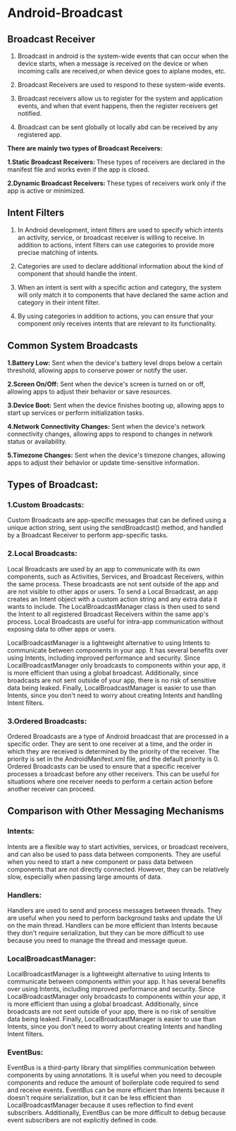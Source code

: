 ﻿# Android-Broadcast

## Broadcast Receiver
 1. Broadcast in android is the system-wide events that can occur when the device starts, when a message is received on the device or when incoming calls are received,or when device goes to aiplane modes, etc.
 
 2. Broadcast Receivers are used to respond to these system-wide events.

 3. Broadcast receivers allow us to register for the system and application events, and when that event happens, then the register receivers get notified.

 4. Broadcast can be sent globally ot locally abd can be received by any registered app.

 <b>There are mainly two types of Broadcast Receivers:</b>

   <b>1.Static Broadcast Receivers: </b>These types of receivers are declared in the manifest file and works even if the app is closed.

   <b>2.Dynamic Broadcast Receivers: </b>These types of receivers work only if the app is active or minimized.

## Intent Filters

 1. In Android development, intent filters are used to specify which intents an activity, service, or broadcast receiver is willing to receive. In addition to actions, intent filters can use categories to provide more precise matching of intents.

 2. Categories are used to declare additional information about the kind of component that should handle the intent. 

 3. When an intent is sent with a specific action and category, the system will only match it to components that have declared the same action and category in their intent filter.

 4. By using categories in addition to actions, you can ensure that your component only receives intents that are relevant to its functionality.
 

## Common System Broadcasts

<b>1.Battery Low:</b> Sent when the device's battery level drops below a certain threshold, allowing apps to conserve power or notify the user.

<b>2.Screen On/Off:</b> Sent when the device's screen is turned on or off, allowing apps to adjust their behavior or save resources.

<b>3.Device Boot:</b> Sent when the device finishes booting up, allowing apps to start up services or perform initialization tasks.

<b>4.Network Connectivity Changes:</b> Sent when the device's network connectivity changes, allowing apps to respond to changes in network status or availability.

<b>5.Timezone Changes:</b> Sent when the device's timezone changes, allowing apps to adjust their behavior or update time-sensitive information.

## Types of Broadcast:

### 1.Custom Broadcasts: 
Custom Broadcasts are app-specific messages that can be defined using a unique action string, sent using the sendBroadcast() method, and handled by a Broadcast Receiver to perform app-specific tasks.
   
### 2.Local Broadcasts:
Local Broadcasts are used by an app to communicate with its own components, such as Activities, Services, and Broadcast Receivers, within the same process. These broadcasts are not sent outside of the app and are not visible to other apps or users. To send a Local Broadcast, an app creates an Intent object with a custom action string and any extra data it wants to include. The LocalBroadcastManager class is then used to send the Intent to all registered Broadcast Receivers within the same app's process. Local Broadcasts are useful for intra-app communication without exposing data to other apps or users.

LocalBroadcastManager is a lightweight alternative to using Intents to communicate between components in your app. It has several benefits over using Intents, including improved performance and security. Since LocalBroadcastManager only broadcasts to components within your app, it is more efficient than using a global broadcast. Additionally, since broadcasts are not sent outside of your app, there is no risk of sensitive data being leaked. Finally, LocalBroadcastManager is easier to use than Intents, since you don't need to worry about creating Intents and handling Intent filters.

### 3.Ordered Broadcasts:
Ordered Broadcasts are a type of Android broadcast that are processed in a specific order. They are sent to one receiver at a time, and the order in which they are received is determined by the priority of the receiver. The priority is set in the AndroidManifest.xml file, and the default priority is 0. Ordered Broadcasts can be used to ensure that a specific receiver processes a broadcast before any other receivers. This can be useful for situations where one receiver needs to perform a certain action before another receiver can proceed.

## Comparison with Other Messaging Mechanisms
### Intents:

Intents are a flexible way to start activities, services, or broadcast receivers, and can also be used to pass data between components. They are useful when you need to start a new component or pass data between components that are not directly connected. However, they can be relatively slow, especially when passing large amounts of data.

### Handlers:

Handlers are used to send and process messages between threads. They are useful when you need to perform background tasks and update the UI on the main thread. Handlers can be more efficient than Intents because they don't require serialization, but they can be more difficult to use because you need to manage the thread and message queue.

### LocalBroadcastManager:

LocalBroadcastManager is a lightweight alternative to using Intents to communicate between components within your app. It has several benefits over using Intents, including improved performance and security. Since LocalBroadcastManager only broadcasts to components within your app, it is more efficient than using a global broadcast. Additionally, since broadcasts are not sent outside of your app, there is no risk of sensitive data being leaked. Finally, LocalBroadcastManager is easier to use than Intents, since you don't need to worry about creating Intents and handling Intent filters.

### EventBus:

EventBus is a third-party library that simplifies communication between components by using annotations. It is useful when you need to decouple components and reduce the amount of boilerplate code required to send and receive events. EventBus can be more efficient than Intents because it doesn't require serialization, but it can be less efficient than LocalBroadcastManager because it uses reflection to find event subscribers. Additionally, EventBus can be more difficult to debug because event subscribers are not explicitly defined in code.
